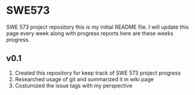 # SWE573
SWE 573 project repository 
this is my initial README file. I will update this page every week along with progress reports here are these weeks progress.
## v0.1 
  1. Created this repository for keep track of SWE 573 project progress
  2. Researched usage of git and summarized it in wiki page
  3. Costumized the issue tags with my perspective
